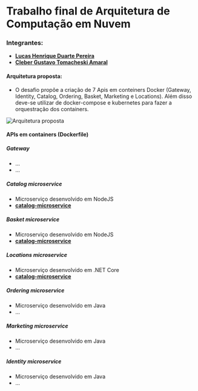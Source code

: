 # Trabalho final de Arquitetura de Computação em Nuvem

### Integrantes:
- **[Lucas Henrique Duarte Pereira](https://github.com/lucashdp)**
- **[Cleber Gustavo Tomacheski Amaral ](https://github.com/cgtamaral)**

#### Arquitetura proposta:
- O desafio propõe a criação de 7 Apis em conteiners Docker (Gateway, Identity, Catalog, Ordering, Basket, Marketing e Locations). Além disso deve-se utilizar de docker-compose e kubernetes para fazer a orquestração dos containers.

![Arquitetura proposta](https://raw.githubusercontent.com/lucashdp/trabalho-final-nuvens/master/arquitetura-proposta.jpg)

#### APIs em containers (Dockerfile)

##### Gateway
- ...
- ...

##### Catalog microservice
- Microserviço desenvolvido em NodeJS
- **[catalog-microservice](https://github.com/lucashdp/catalog-microservice)**

##### Basket microservice
- Microserviço desenvolvido em NodeJS
- **[catalog-microservice](https://github.com/lucashdp/basket-microservice)**

##### Locations microservice
- Microserviço desenvolvido em .NET Core
- **[catalog-microservice](https://github.com/lucashdp/locations-microservice)**

##### Ordering microservice
- Microserviço desenvolvido em Java
- ...

##### Marketing microservice
- Microserviço desenvolvido em Java
- ...

##### Identity microservice
- Microserviço desenvolvido em Java
- ...